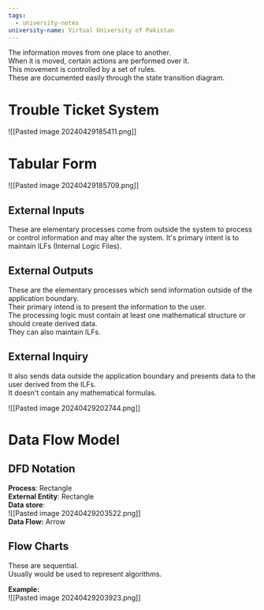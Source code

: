 ```yaml
---
tags:
  - university-notes
university-name: Virtual University of Pakistan
---
```


The information moves from one place to another.  
When it is moved, certain actions are performed over it.  
This movement is controlled by a set of rules.  
These are documented easily through the state transition diagram.

# Trouble Ticket System
![[Pasted image 20240429185411.png]]

# Tabular Form
![[Pasted image 20240429185709.png]]

## External Inputs
These are elementary processes come from outside the system to process or control information and may alter the system. It's primary intent is to maintain ILFs (Internal Logic Files).

## External Outputs
These are the elementary processes which send information outside of the application boundary.  
Their primary intend is to present the information to the user.  
The processing logic must contain at least one mathematical structure or should create derived data.  
They can also maintain ILFs.

## External Inquiry
It also sends data outside the application boundary and presents data to the user derived from the ILFs.  
It doesn't contain any mathematical formulas. 

![[Pasted image 20240429202744.png]]

# Data Flow Model
## DFD Notation
**Process**: Rectangle  
**External Entity**: Rectangle  
**Data store**:  
![[Pasted image 20240429203522.png]]  
**Data Flow:** Arrow

## Flow Charts
These are sequential.  
Usually would be used to represent algorithms.

**Example:**  
![[Pasted image 20240429203923.png]]
